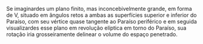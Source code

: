 ﻿Se imaginardes um plano finito, mas inconcebivelmente grande, em forma de V, situado em ângulos retos a ambas as superfícies superior e inferior do Paraíso, com seu vértice quase tangente ao Paraíso periférico e em seguida visualizardes esse plano em revolução elíptica em torno do Paraíso, sua rotação iria grosseiramente delinear o volume do espaço penetrado.
